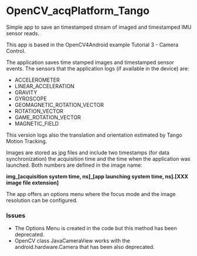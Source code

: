 # OpenCV_acqPlatform_Tango
Simple app to save an timestamped stream of imaged and timestamped IMU sensor reads.

This app is based in the OpenCV4Android example Tutorial 3 - Camera Control.

The application saves time stamped images and timestamped sensor events. The sensors that the application logs (if available in the device) are:
- ACCELEROMETER
- LINEAR_ACCELERATION
- GRAVITY
- GYROSCOPE
- GEOMAGNETIC_ROTATION_VECTOR
- ROTATION_VECTOR
- GAME_ROTATION_VECTOR
- MAGNETIC_FIELD

This version logs also the translation and orientation estimated by Tango Motion Tracking.

Images are stored as jpg files and include two timestamps (for data synchronization) the acquisition time and the time when the application was launched. Both numbers are defined in the image name:

**img_[acquisition system time, ns]_[app launching system time, ns].[XXX image file extension]**

The app offers an options menu where the focus mode and the image resolution can be configured.

### Issues
- The Options Menu is created in the code but this method has been deprecated.
- OpenCV class JavaCameraView works with the android.hardware.Camera that has been also deprecated.
